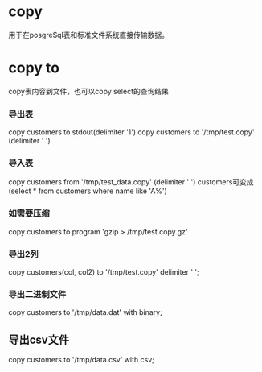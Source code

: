 

# copy
用于在posgreSql表和标准文件系统直接传输数据。
# copy to
copy表内容到文件，也可以copy select的查询结果


### 导出表
copy customers to stdout(delimiter '1')
copy customers to '/tmp/test.copy' (delimiter ' ')
### 导入表
copy customers from '/tmp/test_data.copy' (delimiter ' ')
customers可变成(select * from customers where name like 'A%')
### 如需要压缩
copy customers to program 'gzip > /tmp/test.copy.gz'
### 导出2列
copy customers(col, col2) to '/tmp/test.copy' delimiter ' ';
### 导出二进制文件
copy customers to '/tmp/data.dat' with binary;
## 导出csv文件
copy customers to '/tmp/data.csv' with csv;















